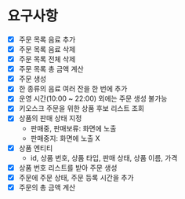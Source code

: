 # 요구사항

- [x] 주문 목록 음료 추가
- [x] 주문 목록 음료 삭제
- [x] 주문 목록 전체 삭제
- [x] 주문 목록 총 금액 계산
- [x] 주문 생성
- [x] 한 종류의 음료 여러 잔을 한 번에 추가
- [x] 운영 시간(10:00 ~ 22:00) 외에는 주문 생성 불가능
- [x] 키오스크 주문을 위한 상품 후보 리스트 조회
- [x] 상품의 판매 상태 지정
  - 판매중, 판매보류: 화면에 노출
  - 판매중지: 화면에 노출 X
- [x] 상품 엔티티
  - id, 상품 번호, 상품 타입, 판매 상태, 상품 이름, 가격
- [x] 상품 번호 리스트를 받아 주문 생성
- [x] 주문에 주문 상태, 주문 등록 시간을 추가
- [x] 주문의 총 금액 계산
